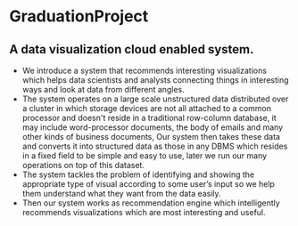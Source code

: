 # GraduationProject
## A data visualization cloud enabled system.
* We introduce a system that recommends interesting visualizations which helps data
scientists and analysts connecting things in interesting ways and look at data from different
angles.
* The system operates on a large scale unstructured data distributed over a cluster in which
storage devices are not all attached to a common processor and doesn't reside in a
traditional row-column database, it may include word-processor documents, the body of
emails and many other kinds of business documents, Our system then takes these data and
converts it into structured data as those in any DBMS which resides in a fixed field to be
simple and easy to use, later we run our many operations on top of this dataset.
* The system tackles the problem of identifying and showing the appropriate type of visual
according to some user’s input so we help them understand what they want from the data
easily.
* Then our system works as recommendation engine which intelligently recommends
visualizations which are most interesting and useful.
